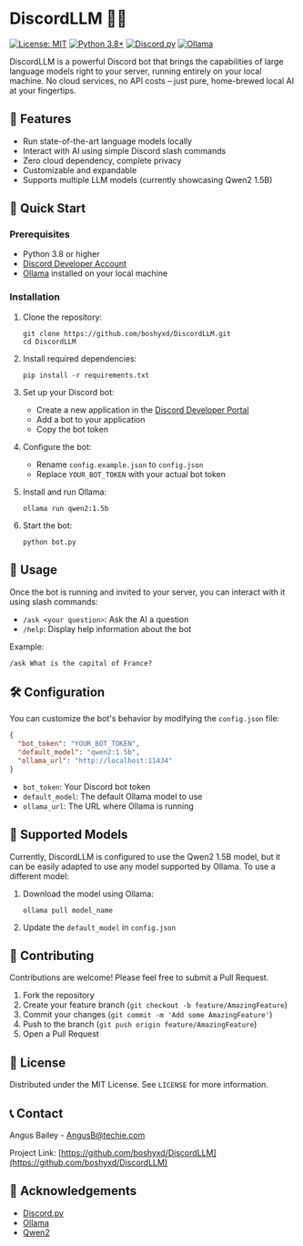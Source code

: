 # DiscordLLM 🤖💬

[![License: MIT](https://img.shields.io/badge/License-MIT-yellow.svg)](https://opensource.org/licenses/MIT)
[![Python 3.8+](https://img.shields.io/badge/python-3.8+-blue.svg)](https://www.python.org/downloads/release/python-380/)
[![Discord.py](https://img.shields.io/badge/discord-py-blue.svg)](https://discordpy.readthedocs.io/en/stable/)
[![Ollama](https://img.shields.io/badge/Ollama-Powered-orange)](https://ollama.ai/)

DiscordLLM is a powerful Discord bot that brings the capabilities of large language models right to your server, running entirely on your local machine. No cloud services, no API costs – just pure, home-brewed local AI at your fingertips.

## 🌟 Features

- Run state-of-the-art language models locally
- Interact with AI using simple Discord slash commands
- Zero cloud dependency, complete privacy
- Customizable and expandable
- Supports multiple LLM models (currently showcasing Qwen2 1.5B)

## 🚀 Quick Start

### Prerequisites

- Python 3.8 or higher
- [Discord Developer Account](https://discord.com/developers/applications)
- [Ollama](https://ollama.ai/) installed on your local machine

### Installation

1. Clone the repository:
   ```
   git clone https://github.com/boshyxd/DiscordLLM.git
   cd DiscordLLM
   ```

2. Install required dependencies:
   ```
   pip install -r requirements.txt
   ```

3. Set up your Discord bot:
   - Create a new application in the [Discord Developer Portal](https://discord.com/developers/applications)
   - Add a bot to your application
   - Copy the bot token

4. Configure the bot:
   - Rename `config.example.json` to `config.json`
   - Replace `YOUR_BOT_TOKEN` with your actual bot token

5. Install and run Ollama:
   ```
   ollama run qwen2:1.5b
   ```

6. Start the bot:
   ```
   python bot.py
   ```

## 💬 Usage

Once the bot is running and invited to your server, you can interact with it using slash commands:

- `/ask <your question>`: Ask the AI a question
- `/help`: Display help information about the bot

Example:
```
/ask What is the capital of France?
```

## 🛠 Configuration

You can customize the bot's behavior by modifying the `config.json` file:

```json
{
  "bot_token": "YOUR_BOT_TOKEN",
  "default_model": "qwen2:1.5b",
  "ollama_url": "http://localhost:11434"
}
```

- `bot_token`: Your Discord bot token
- `default_model`: The default Ollama model to use
- `ollama_url`: The URL where Ollama is running

## 🧠 Supported Models

Currently, DiscordLLM is configured to use the Qwen2 1.5B model, but it can be easily adapted to use any model supported by Ollama. To use a different model:

1. Download the model using Ollama:
   ```
   ollama pull model_name
   ```
2. Update the `default_model` in `config.json`

## 🤝 Contributing

Contributions are welcome! Please feel free to submit a Pull Request.

1. Fork the repository
2. Create your feature branch (`git checkout -b feature/AmazingFeature`)
3. Commit your changes (`git commit -m 'Add some AmazingFeature'`)
4. Push to the branch (`git push origin feature/AmazingFeature`)
5. Open a Pull Request

## 📜 License

Distributed under the MIT License. See `LICENSE` for more information.

## 📞 Contact

Angus Bailey - AngusB@techie.com

Project Link: [https://github.com/boshyxd/DiscordLLM](https://github.com/boshyxd/DiscordLLM)

## 🙏 Acknowledgements

- [Discord.py](https://discordpy.readthedocs.io/)
- [Ollama](https://ollama.ai/)
- [Qwen2](https://huggingface.co/Qwen/Qwen1.5-0.5B)
